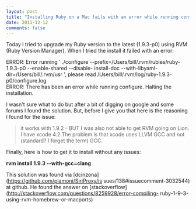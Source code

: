 ```yaml
---
layout: post
title: "Installing Ruby on a Mac fails with an error while running configure"
date: 2011-12-12
comments: false
---
```

Today I tried to upgrade my Ruby version to the latest (1.9.3-p0) using RVM
(Ruby Version Manager).  When I tried the install it failed with an error:  
  
  
ERROR: Error running ' ./configure
--prefix=/Users/bill/.rvm/rubies/ruby-1.9.3-p0 --enable-shared --disable-
install-doc --with-libyaml-dir=/Users/bill/.rvm/usr ', please read
/Users/bill/.rvm/log/ruby-1.9.3-p0/configure.log  
ERROR: There has been an error while running configure. Halting the
installation.  
  
I wasn't sure what to do but after a bit of digging on google and some forums
I found the solution.  But, before I give you that here is the reasoning I
found for the issue:  
  

> it works with 1.9.2 - BUT I was also not able to get RVM going on Lion. I
have xcode 4.2.The problem is that xcode uses LLVM GCC and not (standard? I
forget the term) GCC.

  
  
  
  
Finally, here is how to get it to install without any issues:  
  
**rvm install 1.9.3 --with-gcc=clang**  
  
  
This solution was found via [dcinzona](https://github.com/plamoni/SiriProxy/is
sues/138#issuecomment-3032544) at github.  He found the answer on
[stackoverflow](http://stackoverflow.com/questions/8259928/error-compiling-
ruby-1-9-3-using-rvm-homebrew-or-macports)  

